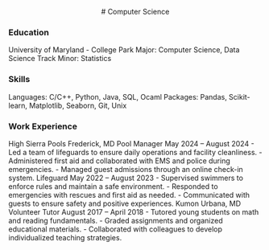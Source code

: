 <p align="center">
# Computer Science

### Education
University of Maryland - College Park
Major: Computer Science, Data Science Track
Minor: Statistics

### Skills
Languages: C/C++, Python, Java, SQL, Ocaml
Packages: Pandas, Scikit-learn, Matplotlib, Seaborn, Git, Unix

### Work Experience
High Sierra Pools									                                    Frederick, MD
  Pool Manager								                                May 2024 – August 2024
    - Led a team of lifeguards to ensure daily operations and facility cleanliness.
    - Administered first aid and collaborated with EMS and police during emergencies.
    - Managed guest admissions through an online check-in system.
  Lifeguard								                                     May 2022 – August 2023
    - Supervised swimmers to enforce rules and maintain a safe environment.
    - Responded to emergencies with rescues and first aid as needed.
    - Communicated with guests to ensure safety and positive experiences.
Kumon										                                                   Urbana, MD
  Volunteer Tutor							                               August 2017 – April 2018
    - Tutored young students on math and reading fundamentals.
    - Graded assignments and organized educational materials.
    - Collaborated with colleagues to develop individualized teaching strategies.

</p>
